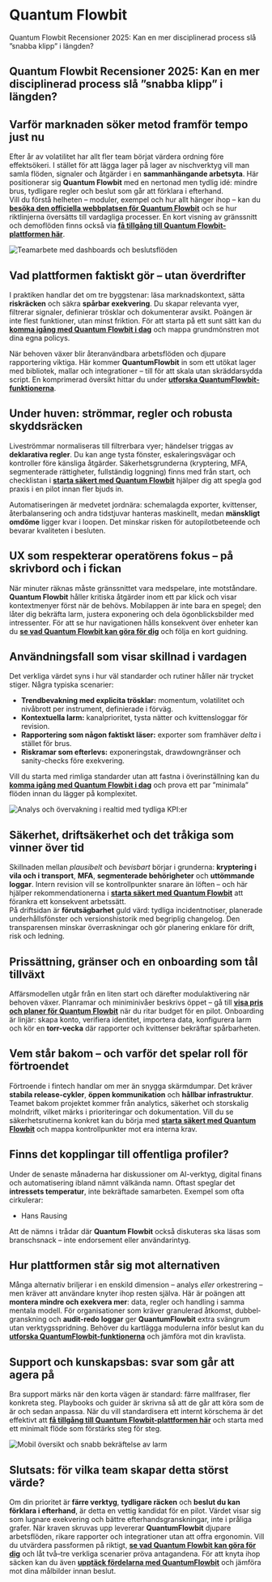 # Quantum Flowbit
Quantum Flowbit Recensioner 2025: Kan en mer disciplinerad process slå ”snabba klipp” i längden?
## Quantum Flowbit Recensioner 2025: Kan en mer disciplinerad process slå ”snabba klipp” i längden?

## Varför marknaden söker metod framför tempo just nu
Efter år av volatilitet har allt fler team börjat värdera ordning före effektsökeri. I stället för att lägga lager på lager av nischverktyg vill man samla flöden, signaler och åtgärder i en **sammanhängande arbetsyta**. Här positionerar sig **Quantum Flowbit** med en nertonad men tydlig idé: mindre brus, tydligare regler och beslut som går att förklara i efterhand.  
Vill du förstå helheten – moduler, exempel och hur allt hänger ihop – kan du **[besöka den officiella webbplatsen för Quantum Flowbit](https://quantumflowbit.com)** och se hur riktlinjerna översätts till vardagliga processer. En kort visning av gränssnitt och demo­flöden finns också via **[få tillgång till Quantum Flowbit-plattformen här](https://quantumflowbit.com)**.

![Teamarbete med dashboards och beslutsflöden](https://images.pexels.com/photos/669610/pexels-photo-669610.jpeg?auto=compress&cs=tinysrgb&w=1170&h=780&dpr=1)

## Vad plattformen faktiskt gör – utan överdrifter
I praktiken handlar det om tre byggstenar: läsa marknadskontext, sätta **riskräcken** och säkra **spårbar exekvering**. Du skapar relevanta vyer, filtrerar signaler, definierar trösklar och dokumenterar avsikt. Poängen är inte flest funktioner, utan minst friktion. För att starta på ett sunt sätt kan du **[komma igång med Quantum Flowbit i dag](https://quantumflowbit.com)** och mappa grundmönstren mot dina egna policys.

När behoven växer blir återanvändbara arbetsflöden och djupare rapportering viktiga. Här kommer **QuantumFlowbit** in som ett utökat lager med bibliotek, mallar och integrationer – till för att skala utan skräddarsydda script. En komprimerad översikt hittar du under **[utforska QuantumFlowbit-funktionerna](https://quantumflowbit.com)**.

## Under huven: strömmar, regler och robusta skyddsräcken
Liveströmmar normaliseras till filtrerbara vyer; händelser triggas av **deklarativa regler**. Du kan ange tysta fönster, eskaleringsvägar och kontroller före känsliga åtgärder. Säkerhetsgrunderna (kryptering, MFA, segmenterade rättigheter, fullständig loggning) finns med från start, och checklistan i **[starta säkert med Quantum Flowbit](https://quantumflowbit.com)** hjälper dig att spegla god praxis i en pilot innan fler bjuds in.

Automatiseringen är medvetet jordnära: schemalagda exporter, kvittenser, återbalansering och andra tidstjuvar hanteras maskinellt, medan **mänskligt omdöme** ligger kvar i loopen. Det minskar risken för autopilotbeteende och bevarar kvaliteten i besluten.

## UX som respekterar operatörens fokus – på skrivbord och i fickan
När minuter räknas måste gränssnittet vara medspelare, inte motståndare. **Quantum Flowbit** håller kritiska åtgärder inom ett par klick och visar kontextmenyer först när de behövs. Mobil­appen är inte bara en spegel; den låter dig bekräfta larm, justera exponering och dela ögonblicksbilder med intressenter. För att se hur navigationen hålls konsekvent över enheter kan du **[se vad Quantum Flowbit kan göra för dig](https://quantumflowbit.com)** och följa en kort guidning.

## Användningsfall som visar skillnad i vardagen
Det verkliga värdet syns i hur väl standarder och rutiner håller när trycket stiger. Några typiska scenarier:

- **Trendbevakning med explicita trösklar:** momentum, volatilitet och nivåbrott per instrument, definierade i förväg.  
- **Kontextuella larm:** kanalprioritet, tysta nätter och kvittensloggar för revision.  
- **Rapportering som någon faktiskt läser:** exporter som framhäver *delta* i stället för brus.  
- **Riskramar som efterlevs:** exponerings­tak, drawdown­gränser och sanity-checks före exekvering.

Vill du starta med rimliga standarder utan att fastna i överinställning kan du **[komma igång med Quantum Flowbit i dag](https://quantumflowbit.com)** och prova ett par ”minimala” flöden innan du lägger på komplexitet.

![Analys och övervakning i realtid med tydliga KPI:er](https://static.vecteezy.com/ti/gratis-foton/p1/65578906-detta-kontrollera-system-forbattra-havs-overvakning-med-realtid-analys-och-data-visualisering-fotona.jpg)

## Säkerhet, driftsäkerhet och det tråkiga som vinner över tid
Skillnaden mellan *plausibelt* och *bevisbart* börjar i grunderna: **kryptering i vila och i transport**, **MFA**, **segmenterade behörigheter** och **uttömmande loggar**. Intern revision vill se kontrollpunkter snarare än löften – och här hjälper rekommendationerna i **[starta säkert med Quantum Flowbit](https://quantumflowbit.com)** att förankra ett konsekvent arbetssätt.  
På driftsidan är **förutsägbarhet** guld värd: tydliga incidentnotiser, planerade underhållsfönster och versionshistorik med begriplig changelog. Den transparensen minskar överraskningar och gör planering enklare för drift, risk och ledning.

## Prissättning, gränser och en onboarding som tål tillväxt
Affärsmodellen utgår från en liten start och därefter modulaktivering när behoven växer. Planramar och miniminivåer beskrivs öppet – gå till **[visa pris och planer för Quantum Flowbit](https://quantumflowbit.com)** när du ritar budget för en pilot. Onboarding är linjär: skapa konto, verifiera identitet, importera data, konfigurera larm och kör en **torr-vecka** där rapporter och kvittenser bekräftar spårbarheten.

## Vem står bakom – och varför det spelar roll för förtroendet
Förtroende i fintech handlar om mer än snygga skärmdumpar. Det kräver **stabila release-cykler**, **öppen kommunikation** och **hållbar infrastruktur**. Teamet bakom projektet kommer från analytics, säkerhet och storskalig molndrift, vilket märks i prioriteringar och dokumentation. Vill du se säkerhetsrutinerna konkret kan du börja med **[starta säkert med Quantum Flowbit](https://quantumflowbit.com)** och mappa kontrollpunkter mot era interna krav.

## Finns det kopplingar till offentliga profiler?
Under de senaste månaderna har diskussioner om AI-verktyg, digital finans och automatisering ibland nämnt välkända namn. Oftast speglar det **intressets temperatur**, inte bekräftade samarbeten. Exempel som ofta cirkulerar:

- Hans Rausing

Att de nämns i trådar där **Quantum Flowbit** också diskuteras ska läsas som branschsnack – inte endorsement eller användarintyg.

## Hur plattformen står sig mot alternativen
Många alternativ briljerar i en enskild dimension – analys *eller* orkestrering – men kräver att användare knyter ihop resten själva. Här är poängen att **montera mindre och exekvera mer**: data, regler och handling i samma mentala modell. För organisationer som kräver granulerad åtkomst, dubbel­granskning och **audit-redo loggar** ger **QuantumFlowbit** extra svängrum utan verktygsspridning. Behöver du kartlägga modulerna inför beslut kan du **[utforska QuantumFlowbit-funktionerna](https://quantumflowbit.com)** och jämföra mot din kravlista.

## Support och kunskapsbas: svar som går att agera på
Bra support märks när den korta vägen är standard: färre mallfraser, fler konkreta steg. Playbooks och guider är skrivna så att de går att köra som de är och sedan anpassa. När du vill standardisera ett internt körschema är det effektivt att **[få tillgång till Quantum Flowbit-plattformen här](https://quantumflowbit.com)** och starta med ett minimalt flöde som förstärks steg för steg.

![Mobil översikt och snabb bekräftelse av larm](https://static.vecteezy.com/ti/gratis-vektor/p1/69799775-isometrisk-data-centrum-kontrollera-rum-teknik-team-overvakning-realtid-server-prestanda-och-systemet-analys-i-en-avancerad-vector.jpg)

## Slutsats: för vilka team skapar detta störst värde?
Om din prioritet är **färre verktyg**, **tydligare räcken** och **beslut du kan förklara i efterhand**, är detta en vettig kandidat för en pilot. Värdet visar sig som lugnare exekvering och bättre efterhandsgranskningar, inte i pråliga grafer. När kraven skruvas upp levererar **QuantumFlowbit** djupare arbetsflöden, rikare rapporter och integrationer utan att offra ergonomin. Vill du utvärdera passformen på riktigt, **[se vad Quantum Flowbit kan göra för dig](https://quantumflowbit.com)** och låt två–tre verkliga scenarier pröva antagandena. För att knyta ihop säcken kan du även **[upptäck fördelarna med QuantumFlowbit](https://quantumflowbit.com)** och jämföra mot dina målbilder innan beslut.
